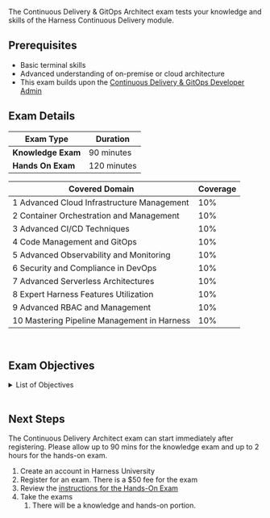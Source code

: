 The Continuous Delivery & GitOps Architect exam tests your knowledge and skills of the Harness Continuous Delivery module.  

## Prerequisites

- Basic terminal skills
- Advanced understanding of on-premise or cloud architecture
- This exam builds upon the [Continuous Delivery & GitOps Developer Admin](/certifications/continuous-delivery?lvl=administrator)

## Exam Details
| Exam Type                               | Duration         |
| ----------------------------------- | --------------- |
| **Knowledge Exam** | 90 minutes |
| **Hands On Exam** | 120 minutes |

| **Covered Domain**                         | **Coverage** |
|-------------------------------------------------|----------------|
| 1 Advanced Cloud Infrastructure Management      | 10%            |
| 2 Container Orchestration and Management        | 10%            |
| 3 Advanced CI/CD Techniques                      | 10%            |
| 4 Code Management and GitOps                     | 10%            |
| 5 Advanced Observability and Monitoring          | 10%            |
| 6 Security and Compliance in DevOps              | 10%            |
| 7 Advanced Serverless Architectures              | 10%            |
| 8 Expert Harness Features Utilization            | 10%            |
| 9 Advanced RBAC and Management                   | 10%            |
| 10 Mastering Pipeline Management in Harness      | 10%            |



<br />

## Exam Objectives

<details>
<summary>List of Objectives</summary>

The following is a detailed list of exam objectives:

| #   | Objective |
|-----|-----------|
| 1 | **Advanced Cloud Infrastructure Management** |
| 1.1 | Demonstrate advanced skills in navigating cloud service providers, their offerings, and developing robust and scalable cloud architectures |
| 1.2 | Apply deep knowledge of Linux, its utilities and scripting for automation and management of complex cloud environments |
| 1.3 | Design, implement, and manage sophisticated Infrastructure as Code (IaC) systems for comprehensive control of cloud resources |
| 2 | **Container Orchestration and Management** |
| 2.1 | Develop advanced containerized solutions, focusing on optimizing images, security, and isolation techniques |
| 2.2 | Architect, deploy, and manage complex, large-scale containerized applications using Kubernetes and other orchestration tools |
| 2.3 | Demonstrate the ability to troubleshoot complex scenarios in container orchestration environments |
| 3 | **Advanced CI/CD Techniques** |
| 3.1 | Engineer sophisticated Continuous Integration flows, including advanced testing strategies and complex build scenarios |
| 3.2 | Design and implement comprehensive Continuous Delivery solutions, focusing on deployment strategies, pipeline optimization, and rollback procedures |
| 3.3 | Architect and deploy complex, scalable, and robust pipelines using Harness, including advanced features and integrations |
| 4 | **Code Management and GitOps** |
| 4.1 | Manage complex Version Control Systems (VCS), focusing on branching strategies, code review processes, and automation techniques |
| 4.2 | Implement advanced GitOps strategies within a Harness context, including automated synchronization, error handling, and rollback procedures |
| 4.3 | Demonstrate proficiency in scripting languages to automate complex tasks, manage configurations, and improve CI/CD pipeline efficiency | 
| 5 | **Advanced Observability and Monitoring** |
| 5.1 | Implement sophisticated observability solutions into CI/CD pipelines, including advanced logging, tracing, and performance monitoring techniques |
| 5.2 | Utilize Harness's advanced notification and alerting mechanisms to facilitate complex monitoring needs |
| 5.3 | Demonstrate ability to analyze monitoring data and develop strategies for system optimization |
| 6 | **Security and Compliance in DevOps** |
| 6.1 | Implement advanced secure secrets management techniques in CI/CD pipelines, focusing on encryption, rotation, and vaulting strategies |
| 6.2 | Architect and enforce advanced network security protocols and strategies in a cloud environment |
| 6.3 | Apply Harness governance features to enforce advanced compliance requirements in a DevOps context |
| 7 | **Advanced Serverless Architectures** |
| 7.1 | Design, deploy, and manage complex serverless architectures, focusing on performance, scalability, and cost optimizations |
| 7.2 | Implement advanced serverless patterns within a CI/CD context and in a Harness environment |
| 7.3 | Troubleshoot complex issues within serverless architectures|
| 8 | **Expert Harness Features Utilization** |
| 8.1 | Implement Harness Delegate in complex network environments, focusing on resilience, security, and performance |
| 8.2 | Use advanced Harness features such as triggers, utility pipelines, variables, and expressions for complex workflow management |
| 8.3 | Leverage Harness's connector architecture, Resource Development with Harness API, and Harness AIDA for advanced CI/CD solutions |
| 9 | **Advanced Role-Based Access Control (RBAC) and Management** |
| 9.1 | Design and enforce advanced RBAC policies in securing a CI/CD pipeline within Harness |
| 9.2 | Develop and implement complex user and permission management strategies within the Harness platform |
| 9.3 | Troubleshoot complex permission issues and demonstrate advanced understanding of access control principles |
| 10 | **Mastering Complex Pipeline Management in Harness** |
| 10.1 | Architect and manage sophisticated, large-scale deployment pipelines in Harness, focusing on best practices, performance, and reliability |
| 10.2 | Implement advanced deployment strategies, including canary deployments, blue-green deployments, and A/B testing within Harness |
| 10.3 | Utilize Harness's pipeline governance capabilities to enforce complex compliance rules and best practices within a large organization |


  
</details>

<br />

## Next Steps

The Continuous Delivery Architect exam can start immediately after registering. Please allow up to 90 mins for the knowledge exam and up to 2 hours for the hands-on exam.

1. Create an account in Harness University
2. Register for an exam. There is a $50 fee for the exam
3. Review the [instructions for the Hands-On Exam](/certifications/instructions)
4. Take the exams
    1. There will be a knowledge and hands-on portion.	
